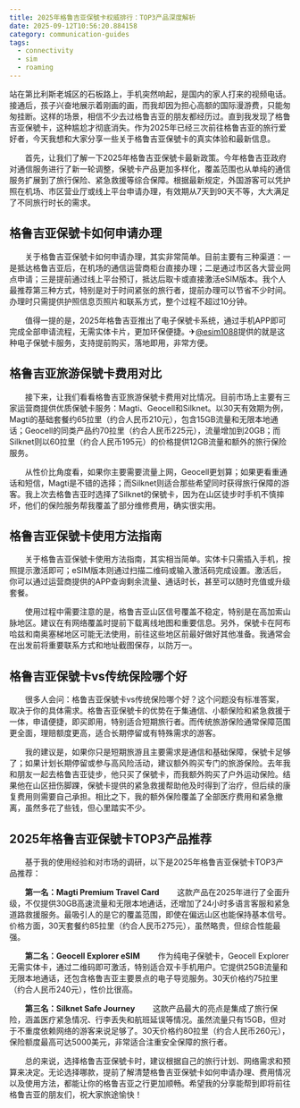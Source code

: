 ```yaml
---
title: 2025年格鲁吉亚保號卡权威排行：TOP3产品深度解析
date: 2025-09-12T10:56:20.884158
category: communication-guides
tags:
  - connectivity
  - sim
  - roaming
---
```


站在第比利斯老城区的石板路上，手机突然响起，是国内的家人打来的视频电话。接通后，孩子兴奋地展示着刚画的画，而我却因为担心高额的国际漫游费，只能匆匆挂断。这样的场景，相信不少去过格鲁吉亚的朋友都经历过。直到我发现了格鲁吉亚保號卡，这种尴尬才彻底消失。作为2025年已经三次前往格鲁吉亚的旅行爱好者，今天我想和大家分享一些关于格鲁吉亚保號卡的真实体验和最新信息。

　　首先，让我们了解一下2025年格鲁吉亚保號卡最新政策。今年格鲁吉亚政府对通信服务进行了新一轮调整，保號卡产品更加多样化，覆盖范围也从单纯的通信服务扩展到了旅行保险、紧急救援等综合保障。根据最新规定，外国游客可以凭护照在机场、市区营业厅或线上平台申请办理，有效期从7天到90天不等，大大满足了不同旅行时长的需求。

## 格鲁吉亚保號卡如何申请办理

　　关于格鲁吉亚保號卡如何申请办理，其实非常简单。目前主要有三种渠道：一是抵达格鲁吉亚后，在机场的通信运营商柜台直接办理；二是通过市区各大营业网点申请；三是提前通过线上平台预订，抵达后取卡或直接激活eSIM版本。我个人最推荐第三种方式，特别是对于时间紧张的旅行者，提前办理可以节省不少时间。办理时只需提供护照信息页照片和联系方式，整个过程不超过10分钟。

　　值得一提的是，2025年格鲁吉亚推出了电子保號卡系统，通过手机APP即可完成全部申请流程，无需实体卡片，更加环保便捷。✈[@esim1088](https://t.me/s/esim1088)提供的就是这种电子保號卡服务，支持提前购买，落地即用，非常方便。

## 格鲁吉亚旅游保號卡费用对比

　　接下来，让我们看看格鲁吉亚旅游保號卡费用对比情况。目前市场上主要有三家运营商提供优质保號卡服务：Magti、Geocell和Silknet。以30天有效期为例，Magti的基础套餐约65拉里（约合人民币210元），包含15GB流量和无限本地通话；Geocell的同类产品约70拉里（约合人民币225元），流量增加到20GB；而Silknet则以60拉里（约合人民币195元）的价格提供12GB流量和额外的旅行保险服务。

　　从性价比角度看，如果你主要需要流量上网，Geocell更划算；如果更看重通话和短信，Magti是不错的选择；而Silknet则适合那些希望同时获得旅行保障的游客。我上次去格鲁吉亚时选择了Silknet的保號卡，因为在山区徒步时手机不慎摔坏，他们的保险服务帮我覆盖了部分维修费用，确实很实用。

## 格鲁吉亚保號卡使用方法指南

　　关于格鲁吉亚保號卡使用方法指南，其实相当简单。实体卡只需插入手机，按照提示激活即可；eSIM版本则通过扫描二维码或输入激活码完成设置。激活后，你可以通过运营商提供的APP查询剩余流量、通话时长，甚至可以随时充值或升级套餐。

　　使用过程中需要注意的是，格鲁吉亚山区信号覆盖不稳定，特别是在高加索山脉地区。建议在有网络覆盖时提前下载离线地图和重要信息。另外，保號卡在阿布哈兹和南奥塞梯地区可能无法使用，前往这些地区前最好做好其他准备。我通常会在出发前将重要联系方式和地址截图保存，以防万一。

## 格鲁吉亚保號卡vs传统保险哪个好

　　很多人会问：格鲁吉亚保號卡vs传统保险哪个好？这个问题没有标准答案，取决于你的具体需求。格鲁吉亚保號卡的优势在于集通信、小额保险和紧急救援于一体，申请便捷，即买即用，特别适合短期旅行者。而传统旅游保险通常保障范围更全面，理赔额度更高，适合长期停留或有特殊需求的游客。

　　我的建议是，如果你只是短期旅游且主要需求是通信和基础保障，保號卡足够了；如果计划长期停留或参与高风险活动，建议额外购买专门的旅游保险。去年我和朋友一起去格鲁吉亚徒步，他只买了保號卡，而我额外购买了户外运动保险。结果他在山区扭伤脚踝，保號卡提供的紧急救援帮助他及时得到了治疗，但后续的康复费用则需要自己承担。相比之下，我的额外保险覆盖了全部医疗费用和紧急撤离，虽然多花了些钱，但心里踏实不少。

## 2025年格鲁吉亚保號卡TOP3产品推荐

　　基于我的使用经验和对市场的调研，以下是2025年格鲁吉亚保號卡TOP3产品推荐：

　　**第一名：Magti Premium Travel Card**
　　这款产品在2025年进行了全面升级，不仅提供30GB高速流量和无限本地通话，还增加了24小时多语言客服和紧急道路救援服务。最吸引人的是它的覆盖范围，即使在偏远山区也能保持基本信号。价格方面，30天套餐约85拉里（约合人民币275元），虽然略贵，但综合性能最强。

　　**第二名：Geocell Explorer eSIM**
　　作为纯电子保號卡，Geocell Explorer无需实体卡，通过二维码即可激活，特别适合双卡手机用户。它提供25GB流量和无限本地通话，还包含格鲁吉亚主要景点的电子导览服务。30天价格约75拉里（约合人民币240元），性价比很高。

　　**第三名：Silknet Safe Journey**
　　这款产品最大的亮点是集成了旅行保险，涵盖医疗紧急情况、行李丢失和航班延误等情况。虽然流量只有15GB，但对于不重度依赖网络的游客来说足够了。30天价格约80拉里（约合人民币260元），保险额度最高可达5000美元，非常适合注重安全保障的旅行者。

　　总的来说，选择格鲁吉亚保號卡时，建议根据自己的旅行计划、网络需求和预算来决定。无论选择哪款，提前了解清楚格鲁吉亚保號卡如何申请办理、费用情况以及使用方法，都能让你的格鲁吉亚之行更加顺畅。希望我的分享能帮到即将前往格鲁吉亚的朋友们，祝大家旅途愉快！
